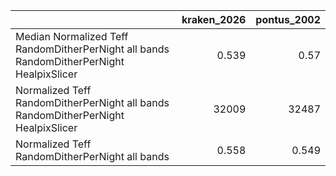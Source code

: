 |                                                                                          |   kraken_2026 |   pontus_2002 |
|:-----------------------------------------------------------------------------------------|--------------:|--------------:|
| Median Normalized Teff RandomDitherPerNight all bands RandomDitherPerNight HealpixSlicer |         0.539 |         0.57  |
| Normalized Teff RandomDitherPerNight all bands RandomDitherPerNight HealpixSlicer        |     32009     |     32487     |
| Normalized Teff RandomDitherPerNight all bands                                           |         0.558 |         0.549 |
